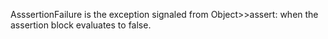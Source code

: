 AsssertionFailure is the exception signaled from Object>>assert: when the assertion block evaluates to false.